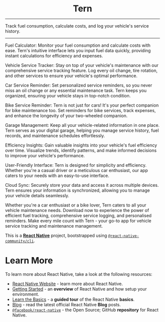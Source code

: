 <h1 align="center" style="font-size:28px; line-height:1"><b>Tern</b></h1>

---

Track fuel consumption, calculate costs, and log your vehicle's service history.

---

Fuel Calculator: Monitor your fuel consumption and calculate costs with ease. Tern's intuitive interface lets you input fuel data quickly, providing instant calculations for efficiency and expenses.

Vehicle Service Tracker: Stay on top of your vehicle's maintenance with our comprehensive service tracking feature. Log every oil change, tire rotation, and other services to ensure your vehicle's optimal performance.

Car Service Reminder: Set personalized service reminders, so you never miss an oil change or any essential maintenance task. Tern keeps you organized, ensuring your vehicle stays in top-notch condition.

Bike Service Reminder: Tern is not just for cars! It's your perfect companion for bike maintenance too. Set reminders for bike services, track expenses, and enhance the longevity of your two-wheeled companion.

Garage Management: Keep all your vehicle-related information in one place. Tern serves as your digital garage, helping you manage service history, fuel records, and maintenance schedules effortlessly.

Efficiency Insights: Gain valuable insights into your vehicle's fuel efficiency over time. Visualize trends, identify patterns, and make informed decisions to improve your vehicle's performance.

User-Friendly Interface: Tern is designed for simplicity and efficiency. Whether you're a casual driver or a meticulous car enthusiast, our app caters to your needs with an easy-to-use interface.

Cloud Sync: Securely store your data and access it across multiple devices. Tern ensures your information is synchronized, allowing you to manage your vehicle details seamlessly.

Whether you're a car enthusiast or a bike lover, Tern caters to all your vehicle maintenance needs. Download now to experience the power of efficient fuel tracking, comprehensive service logging, and personalised reminders. Make every mile count with Tern - your go-to app for vehicle service tracking and maintenance management.



This is a [**React Native**](https://reactnative.dev) project, bootstrapped using [`@react-native-community/cli`](https://github.com/react-native-community/cli).

# Learn More

To learn more about React Native, take a look at the following resources:

- [React Native Website](https://reactnative.dev) - learn more about React Native.
- [Getting Started](https://reactnative.dev/docs/environment-setup) - an **overview** of React Native and how setup your environment.
- [Learn the Basics](https://reactnative.dev/docs/getting-started) - a **guided tour** of the React Native **basics**.
- [Blog](https://reactnative.dev/blog) - read the latest official React Native **Blog** posts.
- [`@facebook/react-native`](https://github.com/facebook/react-native) - the Open Source; GitHub **repository** for React Native.
